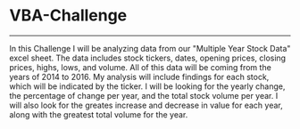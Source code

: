 # VBA-Challenge

---

  In this Challenge I will be analyzing data from our "Multiple Year Stock Data" excel sheet. The data includes stock tickers, dates, opening prices, closing prices, highs, lows, and volume. All of this data will be coming from the years of 2014 to 2016. My analysis will include findings for each stock, which will be indicated by the ticker. I will be looking for the yearly change, the percentage of change per year, and the total stock volume per year. I will also look for the greates increase and decrease in value for each year, along with the greatest total volume for the year.
